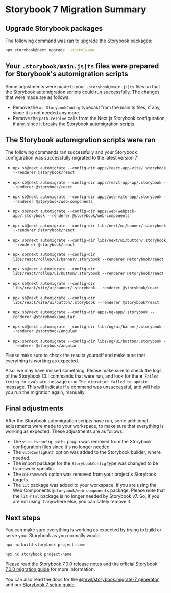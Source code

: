 # Storybook 7 Migration Summary

## Upgrade Storybook packages

The following command was ran to upgrade the Storybook packages:

```bash
npx storybook@next upgrade --prerelease
```

## Your `.storybook/main.js|ts` files were prepared for Storybook's automigration scripts

Some adjustments were made to your `.storybook/main.js|ts` files so that
the Storybook automigration scripts could run successfully. The changes that were made are as follows:

- Remove the `as StorybookConfig` typecast from the main.ts files, if any,
  since it is not needed any more.
- Remove the `path.resolve` calls from the Next.js Storybook configuration, if any, since it breaks the Storybook automigration scripts.

## The Storybook automigration scripts were ran

The following commands ran successfully and your Storybook configuration was successfully migrated to the latest version 7:

- `npx sb@next automigrate --config-dir apps/react-app-vite/.storybook --renderer @storybook/react`

- `npx sb@next automigrate --config-dir apps/react-app-wp/.storybook --renderer @storybook/react`

- `npx sb@next automigrate --config-dir apps/web-vite-app/.storybook --renderer @storybook/web-components`

- `npx sb@next automigrate --config-dir apps/web-webpack-app/.storybook --renderer @storybook/web-components`

- `npx sb@next automigrate --config-dir libs/next/ui/banner/.storybook --renderer @storybook/react`

- `npx sb@next automigrate --config-dir libs/next/ui/button/.storybook --renderer @storybook/react`

- `npx sb@next automigrate --config-dir libs/react/rollup/ui/banner/.storybook --renderer @storybook/react`

- `npx sb@next automigrate --config-dir libs/react/rollup/ui/button/.storybook --renderer @storybook/react`

- `npx sb@next automigrate --config-dir libs/react/vite/ui/banner/.storybook --renderer @storybook/react`

- `npx sb@next automigrate --config-dir libs/react/vite/ui/button/.storybook --renderer @storybook/react`

- `npx sb@next automigrate --config-dir apps/ng-app/.storybook --renderer @storybook/angular`

- `npx sb@next automigrate --config-dir libs/ng/ui/banner/.storybook --renderer @storybook/angular`

- `npx sb@next automigrate --config-dir libs/ng/ui/button/.storybook --renderer @storybook/angular`

Please make sure to check the results yourself and make sure that everything is working as expected.

Also, we may have missed something. Please make sure to check the logs of the Storybook CLI commands that were run, and look for
the `❌ Failed trying to evaluate` message or `❌ The migration failed to update` message. This will indicate if a command was
unsuccessful, and will help you run the migration again, manually.

## Final adjustments

After the Storybook automigration scripts have run, some additional adjustments were made to your
workspace, to make sure that everything is working as expected. These adjustments are as follows:

- The `vite-tsconfig-paths` plugin was removed from the Storybook configuration files since it's no longer needed.
- The `viteConfigPath` option was added to the Storybook builder, where needed.
- The import package for the `StorybookConfig` type was changed to be framework specific.
- The `uiFramework` option was removed from your project's Storybook targets.
- The `lit` package was added to your workspace, if you are using the
  Web Components `@storybook/web-components` package. Please note that the `lit-html` package is
  no longer needed by Storybook v7. So, if you are not using it anywhere else, you can safely remove it.

## Next steps

You can make sure everything is working as expected by trying
to build or serve your Storybook as you normally would.

```bash
npx nx build-storybook project-name
```

```bash
npx nx storybook project-name
```

Please read the [Storybook 7.0.0 release notes](https://storybook.js.org/blog/7-0-beta/) and the
official [Storybook 7.0.0 migration guide](https://chromatic-ui.notion.site/Storybook-7-migration-guide-dbf41fa347304eb2a5e9c69b34503937)
for more information.

You can also read the docs for the [@nrwl/storybook:migrate-7 generator](https://nx.dev/packages/storybook/generators/migrate-7) and our [Storybook 7 setup guide](https://nx.dev/packages/storybook/documents/storybook-7-setup).
